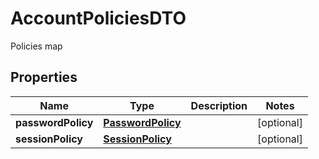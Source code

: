 

# AccountPoliciesDTO

Policies map

## Properties

| Name | Type | Description | Notes |
|------------ | ------------- | ------------- | -------------|
|**passwordPolicy** | [**PasswordPolicy**](PasswordPolicy.md) |  |  [optional] |
|**sessionPolicy** | [**SessionPolicy**](SessionPolicy.md) |  |  [optional] |



